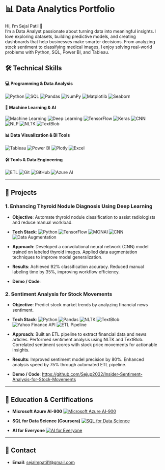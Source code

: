 # 📊 Data Analytics Portfolio  

Hi, I’m Sejal Patil 👋  
I’m a Data Analyst passionate about turning data into meaningful insights. I love exploring datasets, building predictive models, and creating dashboards that help businesses make smarter decisions. From analyzing stock sentiment to classifying medical images, I enjoy solving real-world problems with Python, SQL, Power BI, and Tableau.


## 🛠 Technical Skills

#### 💻 Programming & Data Analysis
![Python](https://img.shields.io/badge/Python-3776AB?style=flat&logo=python&logoColor=white)
![SQL](https://img.shields.io/badge/SQL-00758F?style=flat&logo=postgresql&logoColor=white)
![Pandas](https://img.shields.io/badge/Pandas-150458?style=flat&logo=pandas&logoColor=white)
![NumPy](https://img.shields.io/badge/NumPy-013243?style=flat&logo=numpy&logoColor=white)
![Matplotlib](https://img.shields.io/badge/Matplotlib-F7931E?style=flat&logo=matplotlib&logoColor=white)
![Seaborn](https://img.shields.io/badge/Seaborn-4C72B0?style=flat&logo=python&logoColor=white)

#### 🤖 Machine Learning & AI
![Machine Learning](https://img.shields.io/badge/Machine_Learning-FF6F00?style=flat&logo=python&logoColor=white)
![Deep Learning](https://img.shields.io/badge/Deep_Learning-FF6F00?style=flat&logo=tensorflow&logoColor=white)
![TensorFlow](https://img.shields.io/badge/TensorFlow-FF6F00?style=flat&logo=tensorflow&logoColor=white)
![Keras](https://img.shields.io/badge/Keras-D00000?style=flat&logo=keras&logoColor=white)
![CNN](https://img.shields.io/badge/CNN-4B0082?style=flat&logo=python&logoColor=white)
![NLP](https://img.shields.io/badge/NLP-5A2B4C?style=flat&logo=python&logoColor=white)
![NLTK](https://img.shields.io/badge/NLTK-5A2B4C?style=flat&logo=python&logoColor=white)
![TextBlob](https://img.shields.io/badge/TextBlob-FF6F00?style=flat&logo=python&logoColor=white)

#### 📊 Data Visualization & BI Tools
![Tableau](https://img.shields.io/badge/Tableau-E97627?style=flat&logo=tableau&logoColor=white)
![Power BI](https://img.shields.io/badge/Power_BI-F2C811?style=flat&logo=powerbi&logoColor=black)
![Plotly](https://img.shields.io/badge/Plotly-FF6600?style=flat&logo=plotly&logoColor=white)
![Excel](https://img.shields.io/badge/Excel-217346?style=flat&logo=microsoft-excel&logoColor=white)

#### 🛠 Tools & Data Engineering
![ETL](https://img.shields.io/badge/ETL-4B0082?style=flat&logo=python&logoColor=white)
![Git](https://img.shields.io/badge/Git-F05032?style=flat&logo=git&logoColor=white)
![GitHub](https://img.shields.io/badge/GitHub-181717?style=flat&logo=github&logoColor=white)
![Azure AI](https://img.shields.io/badge/Microsoft_Azure_AI-0078D4?style=flat&logo=microsoft&logoColor=white)

---
## 🔹 Projects  

### 1. Enhancing Thyroid Nodule Diagnosis Using Deep Learning
- **Objective**: Automate thyroid nodule classification to assist radiologists and reduce manual workload.
- **Tech Stack**: ![Python](https://img.shields.io/badge/Python-3776AB?style=flat&logo=python&logoColor=white)
![TensorFlow](https://img.shields.io/badge/TensorFlow-FF6F00?style=flat&logo=tensorflow&logoColor=white)
![MONAI](https://img.shields.io/badge/MONAI-FF6F00?style=flat&logo=python&logoColor=white)
![CNN](https://img.shields.io/badge/CNN-FF6F00?style=flat&logo=python&logoColor=white)
![Data Augmentation](https://img.shields.io/badge/Data_Augmentation-4B0082?style=flat&logo=python&logoColor=white)

- **Approach**: Developed a convolutional neural network (CNN) model trained on labeled thyroid images.
                Applied data augmentation techniques to improve model generalization.
- **Results**:  Achieved 92% classification accuracy.
                Reduced manual labeling time by 35%, improving workflow efficiency.
- **Demo / Code**: 

### 2. Sentiment Analysis for Stock Movements
- **Objective**: Predict stock market trends by analyzing financial news sentiment.
- **Tech Stack**: ![Python](https://img.shields.io/badge/Python-3776AB?style=flat&logo=python&logoColor=white)
![Pandas](https://img.shields.io/badge/Pandas-150458?style=flat&logo=pandas&logoColor=white)
![NLTK](https://img.shields.io/badge/NLTK-5A2B4C?style=flat&logo=python&logoColor=white)
![TextBlob](https://img.shields.io/badge/TextBlob-FF6F00?style=flat&logo=python&logoColor=white)
![Yahoo Finance API](https://img.shields.io/badge/Yahoo_Finance_API-400090?style=flat&logo=yahoo&logoColor=white)
![ETL Pipeline](https://img.shields.io/badge/ETL_Pipeline-4B0082?style=flat&logo=python&logoColor=white)

 
- **Approach**:  Built an ETL pipeline to extract financial data and news articles.
                 Performed sentiment analysis using NLTK and TextBlob.
                 Correlated sentiment scores with stock price movements for actionable insights.
- **Results**:   Improved sentiment model precision by 80%.
                 Enhanced analysis speed by 75% through automated ETL pipeline.
- **Demo / Code**: https://github.com/Sejup2032/Insider-Sentiment-Analysis-for-Stock-Movements
---

## 🔹 Education & Certifications  
- **Microsoft Azure AI-900**  [![Microsoft Azure AI-900](https://img.shields.io/badge/Microsoft_Azure_AI--900-0078D4?style=flat&logo=microsoft&logoColor=white)](https://www.your-certification-link.com)

- **SQL for Data Science (Coursera)**  [![SQL for Data Science](https://img.shields.io/badge/SQL_Coursera-0052CC?style=flat&logo=coursera&logoColor=white)](https://www.coursera.org/verify/your-certification-link)



- **AI for Everyone** [![AI for Everyone](https://img.shields.io/badge/AI_for_Everyone-FF6F00?style=flat&logo=deeplearningai&logoColor=white)](https://www.your-certification-link.com)
 
---

## 🔹 Contact   
- **Email**: sejalmpatil1@gmail.com 
